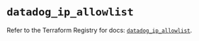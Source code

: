 # `datadog_ip_allowlist`

Refer to the Terraform Registry for docs: [`datadog_ip_allowlist`](https://registry.terraform.io/providers/datadog/datadog/3.46.0/docs/resources/ip_allowlist).
